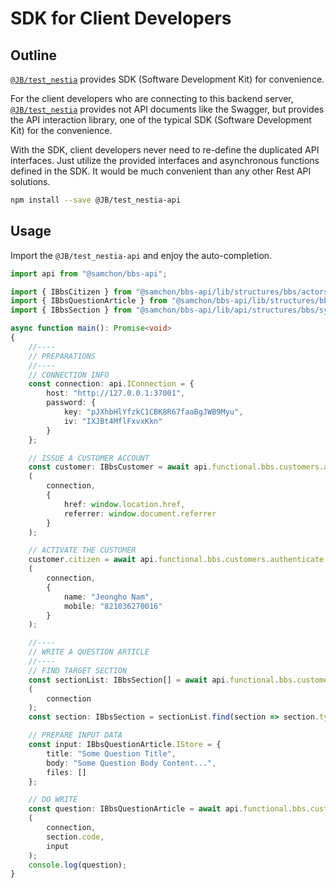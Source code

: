 # SDK for Client Developers
## Outline
[`@JB/test_nestia`](https://github.com/samchon/backend) provides SDK (Software Development Kit) for convenience.

For the client developers who are connecting to this backend server, [`@JB/test_nestia`](https://github.com/samchon/backend) provides not API documents like the Swagger, but provides the API interaction library, one of the typical SDK (Software Development Kit) for the convenience.

With the SDK, client developers never need to re-define the duplicated API interfaces. Just utilize the provided interfaces and asynchronous functions defined in the SDK. It would be much convenient than any other Rest API solutions.

```bash
npm install --save @JB/test_nestia-api
```




## Usage
Import the `@JB/test_nestia-api` and enjoy the auto-completion.

```typescript
import api from "@samchon/bbs-api";

import { IBbsCitizen } from "@samchon/bbs-api/lib/structures/bbs/actors/IBbsCitizen";
import { IBbsQuestionArticle } from "@samchon/bbs-api/lib/structures/bbs/articles/IBbsQuestionArticle";
import { IBbsSection } from "@samchon/bbs-api/lib/api/structures/bbs/systematic/IBbsSection";

async function main(): Promise<void>
{
    //----
    // PREPARATIONS
    //----
    // CONNECTION INFO
    const connection: api.IConnection = {
        host: "http://127.0.0.1:37001",
        password: {
            key: "pJXhbHlYfzkC1CBK8R67faaBgJWB9Myu",
            iv: "IXJBt4MflFxvxKkn"
        }
    };

    // ISSUE A CUSTOMER ACCOUNT
    const customer: IBbsCustomer = await api.functional.bbs.customers.authenticate.issue
    (
        connection,
        {
            href: window.location.href,
            referrer: window.document.referrer
        }
    );

    // ACTIVATE THE CUSTOMER
    customer.citizen = await api.functional.bbs.customers.authenticate.activate
    (
        connection,
        {
            name: "Jeongho Nam",
            mobile: "821036270016"
        }
    );

    //----
    // WRITE A QUESTION ARTICLE
    //----
    // FIND TARGET SECTION
    const sectionList: IBbsSection[] = await api.functional.bbs.customers.systematic.sections.index
    (
        connection
    );
    const section: IBbsSection = sectionList.find(section => section.type === "qna")!;

    // PREPARE INPUT DATA
    const input: IBbsQuestionArticle.IStore = {
        title: "Some Question Title",
        body: "Some Question Body Content...",
        files: []
    };

    // DO WRITE
    const question: IBbsQuestionArticle = await api.functional.bbs.customers.articles.qna.store
    (
        connection, 
        section.code,
        input
    );
    console.log(question);
}
```
